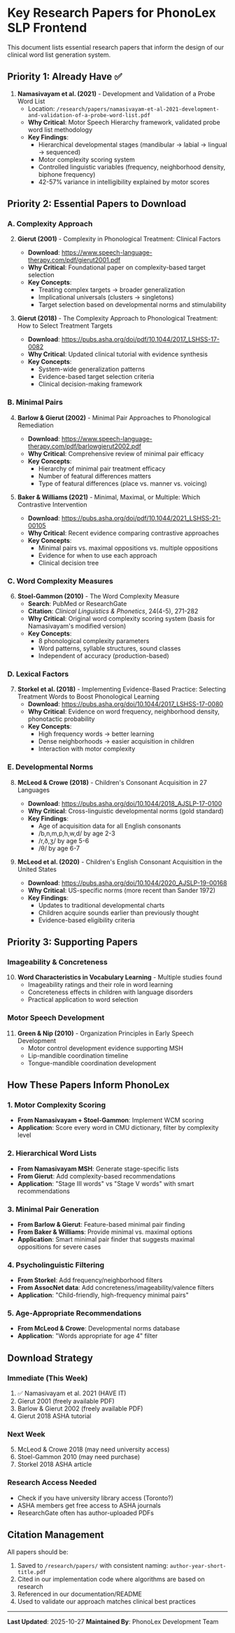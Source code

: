 # Key Research Papers for PhonoLex SLP Frontend

This document lists essential research papers that inform the design of our clinical word list generation system.

## Priority 1: Already Have ✅

1. **Namasivayam et al. (2021)** - Development and Validation of a Probe Word List
   - Location: `/research/papers/namasivayam-et-al-2021-development-and-validation-of-a-probe-word-list.pdf`
   - **Why Critical**: Motor Speech Hierarchy framework, validated probe word list methodology
   - **Key Findings**:
     - Hierarchical developmental stages (mandibular → labial → lingual → sequenced)
     - Motor complexity scoring system
     - Controlled linguistic variables (frequency, neighborhood density, biphone frequency)
     - 42-57% variance in intelligibility explained by motor scores

## Priority 2: Essential Papers to Download

### A. Complexity Approach

2. **Gierut (2001)** - Complexity in Phonological Treatment: Clinical Factors
   - **Download**: https://www.speech-language-therapy.com/pdf/gierut2001.pdf
   - **Why Critical**: Foundational paper on complexity-based target selection
   - **Key Concepts**:
     - Treating complex targets → broader generalization
     - Implicational universals (clusters → singletons)
     - Target selection based on developmental norms and stimulability

3. **Gierut (2018)** - The Complexity Approach to Phonological Treatment: How to Select Treatment Targets
   - **Download**: https://pubs.asha.org/doi/pdf/10.1044/2017_LSHSS-17-0082
   - **Why Critical**: Updated clinical tutorial with evidence synthesis
   - **Key Concepts**:
     - System-wide generalization patterns
     - Evidence-based target selection criteria
     - Clinical decision-making framework

### B. Minimal Pairs

4. **Barlow & Gierut (2002)** - Minimal Pair Approaches to Phonological Remediation
   - **Download**: https://www.speech-language-therapy.com/pdf/barlowgierut2002.pdf
   - **Why Critical**: Comprehensive review of minimal pair efficacy
   - **Key Concepts**:
     - Hierarchy of minimal pair treatment efficacy
     - Number of featural differences matters
     - Type of featural differences (place vs. manner vs. voicing)

5. **Baker & Williams (2021)** - Minimal, Maximal, or Multiple: Which Contrastive Intervention
   - **Download**: https://pubs.asha.org/doi/pdf/10.1044/2021_LSHSS-21-00105
   - **Why Critical**: Recent evidence comparing contrastive approaches
   - **Key Concepts**:
     - Minimal pairs vs. maximal oppositions vs. multiple oppositions
     - Evidence for when to use each approach
     - Clinical decision tree

### C. Word Complexity Measures

6. **Stoel-Gammon (2010)** - The Word Complexity Measure
   - **Search**: PubMed or ResearchGate
   - **Citation**: *Clinical Linguistics & Phonetics*, 24(4-5), 271-282
   - **Why Critical**: Original word complexity scoring system (basis for Namasivayam's modified version)
   - **Key Concepts**:
     - 8 phonological complexity parameters
     - Word patterns, syllable structures, sound classes
     - Independent of accuracy (production-based)

### D. Lexical Factors

7. **Storkel et al. (2018)** - Implementing Evidence-Based Practice: Selecting Treatment Words to Boost Phonological Learning
   - **Download**: https://pubs.asha.org/doi/10.1044/2017_LSHSS-17-0080
   - **Why Critical**: Evidence on word frequency, neighborhood density, phonotactic probability
   - **Key Concepts**:
     - High frequency words → better learning
     - Dense neighborhoods → easier acquisition in children
     - Interaction with motor complexity

### E. Developmental Norms

8. **McLeod & Crowe (2018)** - Children's Consonant Acquisition in 27 Languages
   - **Download**: https://pubs.asha.org/doi/10.1044/2018_AJSLP-17-0100
   - **Why Critical**: Cross-linguistic developmental norms (gold standard)
   - **Key Findings**:
     - Age of acquisition data for all English consonants
     - /b,n,m,p,h,w,d/ by age 2-3
     - /r,ð,ʒ/ by age 5-6
     - /θ/ by age 6-7

9. **McLeod et al. (2020)** - Children's English Consonant Acquisition in the United States
   - **Download**: https://pubs.asha.org/doi/10.1044/2020_AJSLP-19-00168
   - **Why Critical**: US-specific norms (more recent than Sander 1972)
   - **Key Findings**:
     - Updates to traditional developmental charts
     - Children acquire sounds earlier than previously thought
     - Evidence-based eligibility criteria

## Priority 3: Supporting Papers

### Imageability & Concreteness

10. **Word Characteristics in Vocabulary Learning** - Multiple studies found
    - Imageability ratings and their role in word learning
    - Concreteness effects in children with language disorders
    - Practical application to word selection

### Motor Speech Development

11. **Green & Nip (2010)** - Organization Principles in Early Speech Development
    - Motor control development evidence supporting MSH
    - Lip-mandible coordination timeline
    - Tongue-mandible coordination development

## How These Papers Inform PhonoLex

### 1. Motor Complexity Scoring
- **From Namasivayam + Stoel-Gammon**: Implement WCM scoring
- **Application**: Score every word in CMU dictionary, filter by complexity level

### 2. Hierarchical Word Lists
- **From Namasivayam MSH**: Generate stage-specific lists
- **From Gierut**: Add complexity-based recommendations
- **Application**: "Stage III words" vs "Stage V words" with smart recommendations

### 3. Minimal Pair Generation
- **From Barlow & Gierut**: Feature-based minimal pair finding
- **From Baker & Williams**: Provide minimal vs. maximal options
- **Application**: Smart minimal pair finder that suggests maximal oppositions for severe cases

### 4. Psycholinguistic Filtering
- **From Storkel**: Add frequency/neighborhood filters
- **From AssocNet data**: Add concreteness/imageability/valence filters
- **Application**: "Child-friendly, high-frequency minimal pairs"

### 5. Age-Appropriate Recommendations
- **From McLeod & Crowe**: Developmental norms database
- **Application**: "Words appropriate for age 4" filter

## Download Strategy

### Immediate (This Week)
1. ✅ Namasivayam et al. 2021 (HAVE IT)
2. Gierut 2001 (freely available PDF)
3. Barlow & Gierut 2002 (freely available PDF)
4. Gierut 2018 ASHA tutorial

### Next Week
5. McLeod & Crowe 2018 (may need university access)
6. Stoel-Gammon 2010 (may need purchase)
7. Storkel 2018 ASHA article

### Research Access Needed
- Check if you have university library access (Toronto?)
- ASHA members get free access to ASHA journals
- ResearchGate often has author-uploaded PDFs

## Citation Management

All papers should be:
1. Saved to `/research/papers/` with consistent naming: `author-year-short-title.pdf`
2. Cited in our implementation code where algorithms are based on research
3. Referenced in our documentation/README
4. Used to validate our approach matches clinical best practices

---

**Last Updated**: 2025-10-27
**Maintained By**: PhonoLex Development Team

